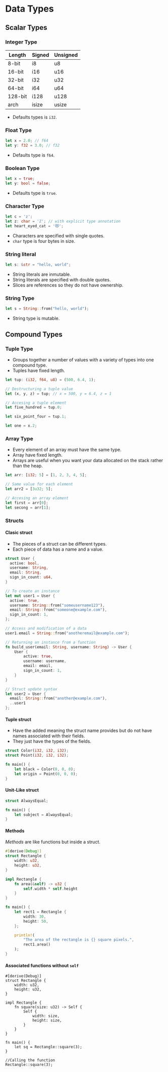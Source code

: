 # Data Types

## Scalar Types

### Integer Type

| Length | Signed | Unsigned |
| - | - | - |
| 8-bit | i8 | u8 |
| 16-bit | i16 | u16 |
| 32-bit | i32 | u32 |
| 64-bit | i64 | u64 |
| 128-bit | i128 | u128 |
| arch | isize | usize |

- Defaults types is `i32`.

### Float Type

```rs
let x = 2.0; // f64
let y: f32 = 3.0; // f32
```

- Defaults type is `f64`.

### Boolean Type

```rs
let x = true;
let y: bool = false;
```

- Defaults type is `true`.

### Character Type

```rs
let c = 'z';
let z: char = 'ℤ'; // with explicit type annotation
let heart_eyed_cat = '😻';
```

- Characters are specified with single quotes.
- `char` type is four bytes in size.

### String literal

```rs
let s: &str = "hello, world";
```

- String literals are inmutable.
- String literals are specified with double quotes.
- Slices are references so they do not have ownership.

### String Type

```rs
let s = String::from("hello, world");
```

- String type is mutable.

## Compound Types

### Tuple Type

- Groups together a number of values with a variety of types into one compound type.
- Tuples have fixed length.

```rs
let tup: (i32, f64, u8) = (500, 6.4, 1);

// Destructuring a tuple value
let (x, y, z) = tup; // x = 500, y = 6.4, z = 1

// Accesing a tuple element
let five_hundred = tup.0;

let six_point_four = tup.1;

let one = x.2;
```

### Array Type

- Every element of an array must have the same type.
- Array have fixed length.
- Arrays are useful when you want your data allocated on the stack rather than the heap.

```rs
let arr: [i32; 5] = [1, 2, 3, 4, 5];

// Same value for each element
let arr2 = [3u32; 5];

// Accesing an array element
let first = arr[0];
let secong = arr[1];
```

### Structs

#### Clasic struct

- The pieces of a struct can be different types.
- Each piece of data has a name and a value.

```rs
struct User {
  active: bool,
  username: String,
  email: String,
  sign_in_count: u64,
}

// To create an instance
let mut user1 = User {
  active: true,
  username: String::from("someusername123"),
  email: String::from("someone@example.com"),
  sign_in_count: 1,
};

// Access and modification of a data
user1.email = String::from("anotheremail@example.com");

// Returning an instance from a function
fn build_user(email: String, username: String) -> User {
    User {
        active: true,
        username: username,
        email: email,
        sign_in_count: 1,
    }
}

// Struct update syntax
let user2 = User {
  email: String::from("another@example.com"),
  ..user1
};
```

#### Tuple struct

- Have the added meaning the struct name provides but do not have names associated with their
  fields.
- They just have the types of the fields.

```rs
struct Color(i32, i32, i32);
struct Point(i32, i32, i32);

fn main() {
    let black = Color(0, 0, 0);
    let origin = Point(0, 0, 0);
}
```

#### Unit-Like struct

```rs
struct AlwaysEqual;

fn main() {
    let subject = AlwaysEqual;
}
```

#### Methods

*Methods* are like functions but inside a struct.

```rs
#[derive(Debug)]
struct Rectangle {
    width: u32,
    height: u32,
}

impl Rectangle {
    fn area(&self) -> u32 {
        self.width * self.height
    }
}

fn main() {
    let rect1 = Rectangle {
        width: 30,
        height: 50,
    };

    println!(
        "The area of the rectangle is {} square pixels.",
        rect1.area()
    );
}
```

#### Associated functions without `self`

```
#[derive(Debug)]
struct Rectangle {
    width: u32,
    height: u32,
}

impl Rectangle {
    fn square(size: u32) -> Self {
        Self {
            width: size,
            height: size,
        }
    }
}

fn main() {
    let sq = Rectangle::square(3);
}

//Calling the function
Rectangle::square(3);
```
